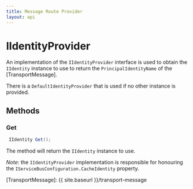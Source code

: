 ```yaml
---
title: Message Route Provider
layout: api
---
```

# IIdentityProvider

An implementation of the `IIdentityProvider` interface is used to obtain the `IIdentity` instance to use to return the `PrincipalIdentityName` of the [TransportMessage].

There is a `DefaultIdentityProvider` that is used if no other instance is provided.

## Methods

### Get

``` c#
 IIdentity Get();
```

The method will return the `IIdentity` instance to use.

*Note*: the `IIdentityProvider` implementation is responsible for honouring the `IServiceBusConfiguration.CacheIdentity` property.

[TransportMessage]: {{ site.baseurl }}/transport-message
